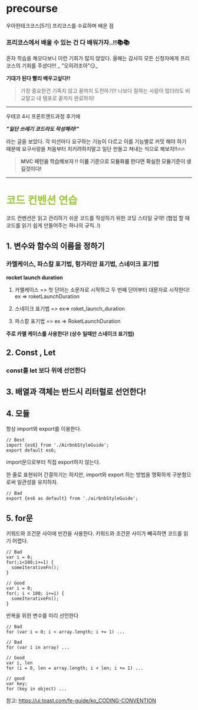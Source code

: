 # precourse
 우아한테크코스[5기] 프리코스를 수료하며 배운 점 
### 프리코스에서 배울 수 있는 건 다 배워가자..!!📚📚

혼자 학습을 해오다보니 이런 기회가 많지 않았다. 올해는 감사히 모든 신청자에게 프리코스의 기회를 주셨다!!!
_
"오히려조아"😏_

**기대가 된다 빨리 배우고싶다!!**


> 가장 중요한건 기죽지 않고 끝까지 도전하기!! 
나보다 잘하는 사람이 많더라도 
비교말고 내 템포로 끝까지 완료하자!

----

우테코 4시 프론트엔드과정 후기에

**_"일단 쓰레기 코드라도 작성해라!"_**

라는 글을 보았다. 각 미션마다 요구하는 기능이 다르고 이를 기능별로 커밋 해야 하기 때문에 요구사랑을 처음부터 지키려하지말고 일단 만들고 쳐내는 식으로 해보자!!🔥🔥

> **MVC 패턴을 학습해보자 !! 이를 기준으로 모듈화를 한다면 확실한 모듈기준이 생길것이다!**



---


# <span style="color: yellowgreen">코드 컨벤션 연습</span>

코드 컨벤션은 읽고 관리하기 쉬운 코드를 작성하기 위한 코딩 스타일 규약!
(협업 할 때 코드를 읽기 쉽게 만들어주는 하나의 규칙..!)

## 1. 변수와 함수의 이름을 정하기  
### 카멜케이스, 파스칼 표기법, 헝가리안 표기법, 스네이크 표기법

**rocket launch duration**

1. 카멜케이스 => 첫 단어는 소문자로 시작하고 두 번째 단어부터 대문자로 시작한다!
ex =>  roketLaunchDuration

2. 스네이크 표기법 => ex=> roket_launch_duration

3. 파스칼 표기법 => ex => RoketLaunchDuration

**주로 카멜 케이스를 사용한다! (상수 일때만 스네이크 표기법)**

## 2. Const , Let 

### const를 let 보다 위에 선언한다

## 3. 배열과 객체는 반드시 리터럴로 선언한다!

## 4. 모듈 

항상 import와 export를 이용한다.

```
// Best
import {es6} from './AirbnbStyleGuide';
export default es6;
```
import문으로부터 직접 export하지 않는다.

한 줄로 표현되어 간결하기는 하지만, import와 export 하는 방법을 명확하게 구분함으로써 일관성을 유지하자.
```
// Bad
export {es6 as default} from './airbnbStyleGuide';
```

## 5. for문 

키워드와 조건문 사이에 빈칸을 사용한다.
키워드와 조건문 사이가 빼곡하면 코드를 읽기 어렵다.
```
// Bad
var i = 0;
for(;i<100;i+=1) {
  someIterativeFn();
} 

// Good
var i = 0;
for(; i < 100; i+=1) {
  someIterativeFn();
} 
```

반복을 위한 변수를 미리 선언한다

```
// Bad
for (var i = 0; i < array.length; i += 1) ...

// Bad
for (var i in array) ...

// Good
var i, len
for (i = 0, len = array.length; i < len; i += 1) ...

// good
var key;
for (key in object) ...
```

참고: https://ui.toast.com/fe-guide/ko_CODING-CONVENTION
